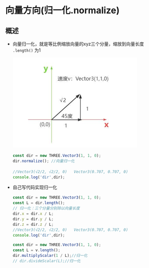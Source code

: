 # 向量方向(归一化.normalize)

## 概述

+ 向量归一化，就是等比例缩放向量的xyz三个分量，缩放到向量长度 `.length()` 为1

  ![向量表示速度](./images/向量表示速度.jpg)

  ```js
  const dir = new THREE.Vector3(1, 1, 0);
  dir.normalize(); //向量归一化

  //Vector3(√2/2, √2/2, 0)   Vector3(0.707, 0.707, 0)
  console.log('dir',dir);
  ```

+ 自己写代码实现归一化

  ```js
  const dir = new THREE.Vector3(1, 1, 0);
  const L = dir.length();
  // 归一化：三个分量分别除以向量长度
  dir.x = dir.x / L;
  dir.y = dir.y / L;
  dir.z = dir.z / L;
  //Vector3(√2/2, √2/2, 0)   Vector3(0.707, 0.707, 0)
  console.log('dir',dir);
  ```

  ```js
  const dir = new THREE.Vector3(1, 1, 0);
  const L = v.length();
  dir.multiplyScalar(1 / L);//归一化
  // dir.divideScalar(L);//归一化
  ```
